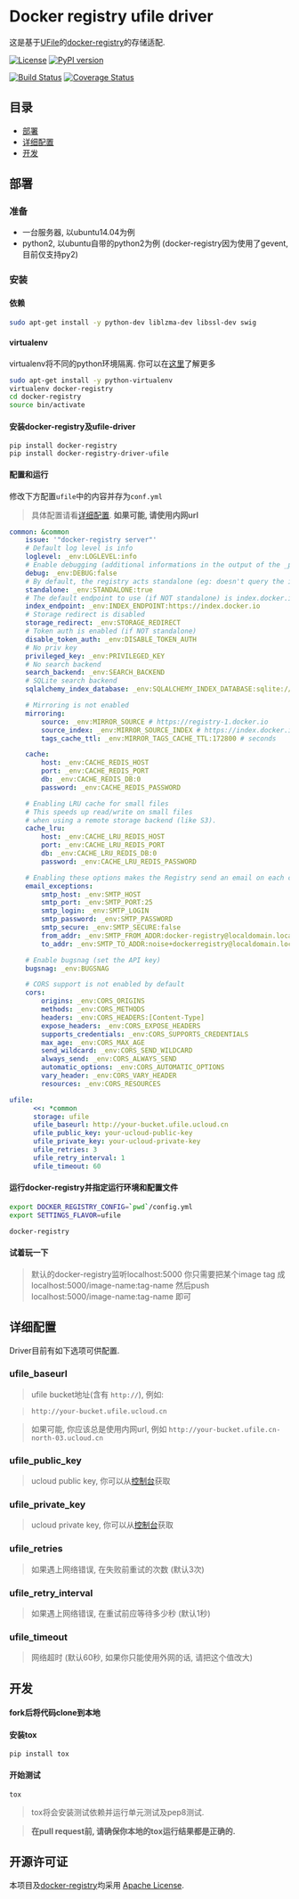# Docker registry ufile driver

这是基于[UFile](http://www.ucloud.cn/product/ufile_main/)的[docker-registry](https://github.com/dotcloud/docker-registry/tree/master/depends/docker-registry-core)的存储适配.


[![License][license-image]][license-url]
[![PyPI version][pypi-image]][pypi-url]

[![Build Status][travis-image]][travis-url]
[![Coverage Status][coverage-image]][coverage-url]

## 目录

- [部署](#部署)
- [详细配置](#详细配置)
- [开发](#开发)


## 部署
### 准备
- 一台服务器, 以ubuntu14.04为例
- python2, 以ubuntu自带的python2为例 (docker-registry因为使用了gevent, 目前仅支持py2)

### 安装
#### 依赖
```bash
sudo apt-get install -y python-dev liblzma-dev libssl-dev swig
```
#### virtualenv
virtualenv将不同的python环境隔离. 你可以在[这里](virtualenv-site)了解更多
```bash
sudo apt-get install -y python-virtualenv
virtualenv docker-registry
cd docker-registry
source bin/activate
```
#### 安装docker-registry及ufile-driver
```
pip install docker-registry
pip install docker-registry-driver-ufile
```
#### 配置和运行
修改下方配置`ufile`中的内容并存为`conf.yml`
> 具体配置请看[详细配置](#详细配置). **如果可能, 请使用内网url**

```yaml
common: &common
    issue: '"docker-registry server"'
    # Default log level is info
    loglevel: _env:LOGLEVEL:info
    # Enable debugging (additional informations in the output of the _ping endpoint)
    debug: _env:DEBUG:false
    # By default, the registry acts standalone (eg: doesn't query the index)
    standalone: _env:STANDALONE:true
    # The default endpoint to use (if NOT standalone) is index.docker.io
    index_endpoint: _env:INDEX_ENDPOINT:https://index.docker.io
    # Storage redirect is disabled
    storage_redirect: _env:STORAGE_REDIRECT
    # Token auth is enabled (if NOT standalone)
    disable_token_auth: _env:DISABLE_TOKEN_AUTH
    # No priv key
    privileged_key: _env:PRIVILEGED_KEY
    # No search backend
    search_backend: _env:SEARCH_BACKEND
    # SQLite search backend
    sqlalchemy_index_database: _env:SQLALCHEMY_INDEX_DATABASE:sqlite:////tmp/docker-registry.db

    # Mirroring is not enabled
    mirroring:
        source: _env:MIRROR_SOURCE # https://registry-1.docker.io
        source_index: _env:MIRROR_SOURCE_INDEX # https://index.docker.io
        tags_cache_ttl: _env:MIRROR_TAGS_CACHE_TTL:172800 # seconds

    cache:
        host: _env:CACHE_REDIS_HOST
        port: _env:CACHE_REDIS_PORT
        db: _env:CACHE_REDIS_DB:0
        password: _env:CACHE_REDIS_PASSWORD

    # Enabling LRU cache for small files
    # This speeds up read/write on small files
    # when using a remote storage backend (like S3).
    cache_lru:
        host: _env:CACHE_LRU_REDIS_HOST
        port: _env:CACHE_LRU_REDIS_PORT
        db: _env:CACHE_LRU_REDIS_DB:0
        password: _env:CACHE_LRU_REDIS_PASSWORD

    # Enabling these options makes the Registry send an email on each code Exception
    email_exceptions:
        smtp_host: _env:SMTP_HOST
        smtp_port: _env:SMTP_PORT:25
        smtp_login: _env:SMTP_LOGIN
        smtp_password: _env:SMTP_PASSWORD
        smtp_secure: _env:SMTP_SECURE:false
        from_addr: _env:SMTP_FROM_ADDR:docker-registry@localdomain.local
        to_addr: _env:SMTP_TO_ADDR:noise+dockerregistry@localdomain.local

    # Enable bugsnag (set the API key)
    bugsnag: _env:BUGSNAG

    # CORS support is not enabled by default
    cors:
        origins: _env:CORS_ORIGINS
        methods: _env:CORS_METHODS
        headers: _env:CORS_HEADERS:[Content-Type]
        expose_headers: _env:CORS_EXPOSE_HEADERS
        supports_credentials: _env:CORS_SUPPORTS_CREDENTIALS
        max_age: _env:CORS_MAX_AGE
        send_wildcard: _env:CORS_SEND_WILDCARD
        always_send: _env:CORS_ALWAYS_SEND
        automatic_options: _env:CORS_AUTOMATIC_OPTIONS
        vary_header: _env:CORS_VARY_HEADER
        resources: _env:CORS_RESOURCES

ufile:
      <<: *common
      storage: ufile
      ufile_baseurl: http://your-bucket.ufile.ucloud.cn
      ufile_public_key: your-ucloud-public-key
      ufile_private_key: your-ucloud-private-key
      ufile_retries: 3
      ufile_retry_interval: 1
      ufile_timeout: 60
```

#### 运行docker-registry并指定运行环境和配置文件
```bash
export DOCKER_REGISTRY_CONFIG=`pwd`/config.yml
export SETTINGS_FLAVOR=ufile

docker-registry
```

#### 试着玩一下

> 默认的docker-registry监听localhost:5000
> 你只需要把某个image tag 成 localhost:5000/image-name:tag-name
> 然后push localhost:5000/image-name:tag-name 即可


## 详细配置

Driver目前有如下选项可供配置.

### ufile_baseurl
> ufile bucket地址(含有 `http://`), 例如:

> `http://your-bucket.ufile.ucloud.cn`

> 如果可能, 你应该总是使用内网url, 例如  `http://your-bucket.ufile.cn-north-03.ucloud.cn`


### ufile_public_key
> ucloud public key, 你可以从[控制台](app-key-url)获取


### ufile_private_key
> ucloud private key, 你可以从[控制台](app-key-url)获取


### ufile_retries
> 如果遇上网络错误, 在失败前重试的次数 (默认3次)


### ufile_retry_interval
> 如果遇上网络错误, 在重试前应等待多少秒 (默认1秒)


### ufile_timeout
> 网络超时 (默认60秒, 如果你只能使用外网的话, 请把这个值改大)


## 开发
#### fork后将代码clone到本地
#### 安装tox
```
pip install tox
```
#### 开始测试
```
tox
```

> tox将会安装测试依赖并运行单元测试及pep8测试.

> **在pull request前, 请确保你本地的tox运行结果都是正确的.**


## 开源许可证

本项目及[docker-registry][docker-registry-url]均采用 [Apache License][license-url].


[pypi-url]: https://pypi.python.org/pypi/docker-registry-driver-ufile
[pypi-image]:  https://img.shields.io/pypi/v/docker-registry-driver-ufile.svg?style=flat-square
[travis-url]: https://travis-ci.org/SkyLothar/docker-registry-driver-ufile
[travis-image]:https://img.shields.io/travis/SkyLothar/docker-registry-driver-ufile.svg?style=flat-square
[coverage-url]: https://coveralls.io/r/SkyLothar/docker-registry-driver-ufile
[coverage-image]: https://img.shields.io/coveralls/SkyLothar/docker-registry-driver-ufile.svg?style=flat-square
[license-url]: http://www.apache.org/licenses/LICENSE-2.0.html
[license-image]: https://img.shields.io/github/license/skylothar/docker-registry-driver-ufile.svg?style=flat-square
[app-key-url]: https://consolev3.ucloud.cn/apikey
[virtualenv-site]: https://virtualenv.pypa.io/en/latest/
[docker-registry-url]: https://github.com/docker/docker-registry
